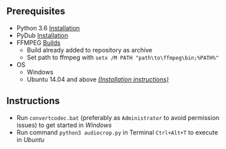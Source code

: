 ## Prerequisites

* Python 3.6 [Installation](https://www.python.org/downloads)
* PyDub [Installation](https://github.com/jiaaro/pydub#installation)
* FFMPEG [Builds](https://ffmpeg.zeranoe.com/builds/)
    * Build already added to repository as archive
    * Set path to ffmpeg with `setx /M PATH "path\to\ffmpeg\bin;%PATH%"`
* OS
   * Windows
   * Ubuntu 14.04 and above *[(Installation instructions)](http://ubuntuhandbook.org/index.php/2017/10/ffmpeg-3-4-released-install-ubuntu-16-04/)*

## Instructions

* Run `convertcodec.bat` (preferably as `Administrator` to avoid permission issues) to get started in _Windows_
* Run command `python3 audiocrop.py` in Terminal `Ctrl+Alt+T` to execute in _Ubuntu_
